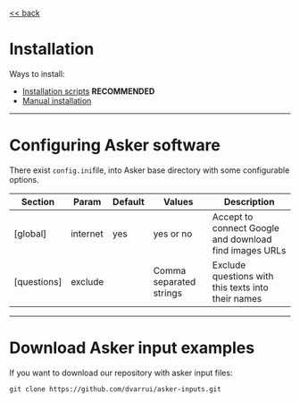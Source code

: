 
[<< back](../../README.md)

# Installation

Ways to install:

* [Installation scripts](scripts.md) **RECOMMENDED**
* [Manual installation](manual.md)

---
# Configuring Asker software

There exist `config.ini`file, into Asker base directory with some configurable options.

| Section     | Param    | Default | Values    | Description |
| ----------- | -------- | ------- | --------- | ----------- |
| [global]    | internet | yes     | yes or no | Accept to connect Google and download find images URLs |
| [questions] | exclude  |         | Comma separated strings| Exclude questions with this texts into their names |

---
# Download Asker input examples

If you want to download our repository with asker input files:

`git clone https://github.com/dvarrui/asker-inputs.git`
